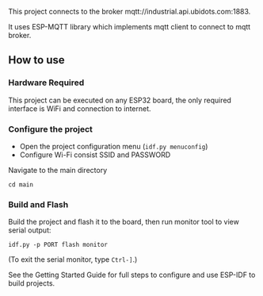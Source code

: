 This project connects to the broker mqtt://industrial.api.ubidots.com:1883.

It uses ESP-MQTT library which implements mqtt client to connect to mqtt broker.

## How to use

### Hardware Required

This project can be executed on any ESP32 board, the only required interface is WiFi and connection to internet.

### Configure the project

* Open the project configuration menu (`idf.py menuconfig`)
* Configure Wi-Fi consist SSID and PASSWORD

Navigate to the main directory

```
cd main
```

### Build and Flash

Build the project and flash it to the board, then run monitor tool to view serial output:

```
idf.py -p PORT flash monitor
```

(To exit the serial monitor, type ``Ctrl-]``.)

See the Getting Started Guide for full steps to configure and use ESP-IDF to build projects.

